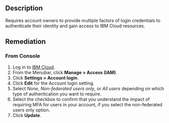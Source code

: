 ## Description

Requires account owners to provide multiple factors of login credentials to authenticate their identity and gain access to IBM Cloud resources.

## Remediation

### From Console

1. Log in to [IBM Cloud](https://cloud.ibm.com).
2. From the Menubar, click **Manage > Access (IAM)**.
3. Click **Settings > Account login**.
4. Click **Edit** for the Account login setting.
5. Select _None_, _Non-federated users only_, or _All users_ depending on which type of authentication you want to require.
6. Select the checkbox to confirm that you understand the impact of requiring MFA for users in your account, if you select the non-federated users only option.
7. Click **Update**.

